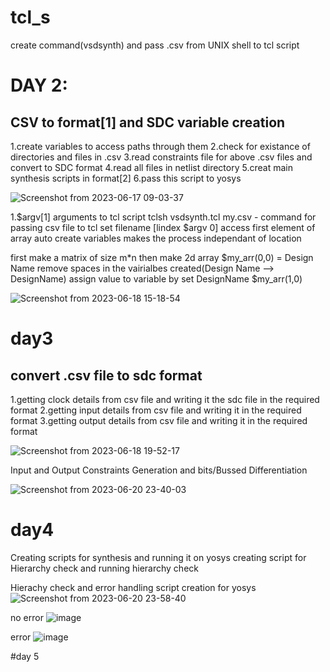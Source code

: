 # tcl_s
create command(vsdsynth) and pass  .csv from UNIX shell to tcl script   



# DAY 2: 
## CSV to format[1] and SDC variable creation

1.create variables to access paths through them
2.check for existance of directories and files in .csv 
3.read constraints file for above .csv files and convert to SDC format
4.read all files in netlist directory
5.creat main synthesis scripts in format[2]
6.pass this script to yosys  
 
 ![Screenshot from 2023-06-17 09-03-37](https://github.com/deck11/tcl_s/assets/114303670/7e342989-df75-4632-89d9-faef2319b70f)
 
1.$argv[1] arguments to tcl script 
tclsh vsdsynth.tcl my.csv - command for passing csv file to tcl
set filename [lindex $argv 0] access first element of array
auto create variables makes the process independant of location

first make a matrix of size m*n 
then make 2d array
$my_arr(0,0) = Design Name
remove spaces in the vairialbes created(Design Name --> DesignName)
assign value to variable by 
set DesignName $my_arr(1,0)

![Screenshot from 2023-06-18 15-18-54](https://github.com/deck11/tcl_s/assets/114303670/33e79b93-96e0-4665-9075-1364a9353581)


# day3
## convert .csv file to sdc format

1.getting clock details from csv file and writing it the sdc file in the required format
2.getting input details from csv file and writing it in the required format
3.getting output details from csv file and writing it in the required format

![Screenshot from 2023-06-18 19-52-17](https://github.com/deck11/tcl_s/assets/114303670/e3f55886-4453-4904-be24-02a03d639b0a)


Input and Output Constraints Generation and bits/Bussed Differentiation

![Screenshot from 2023-06-20 23-40-03](https://github.com/deck11/tcl_s/assets/114303670/0c7e2975-ad88-4241-a127-cef6eb533f6c)

# day4

Creating scripts for synthesis and running it on yosys
creating script for Hierarchy check and running hierarchy check

Hierachy check and error handling script creation for yosys
![Screenshot from 2023-06-20 23-58-40](https://github.com/deck11/tcl_s/assets/114303670/b35d6434-e985-47e1-b952-7973b38c1987)

no error 
![image](https://github.com/deck11/tcl_s/assets/114303670/670408df-f2ca-47f9-8810-e208007f6e91)

error 
![image](https://github.com/deck11/tcl_s/assets/114303670/a4ad0658-5492-4b12-8764-1525690883b3)

#day 5 




























